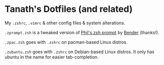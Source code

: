 # Tanath's Dotfiles (and related)

My `.zshrc`, `.vimrc` & other config files & system alterations.

`.zprompt.zsh` is a tweaked version of [Phil's zsh prompt](http://aperiodic.net/phil/prompt/) by [Bender](https://gist.github.com/bender-the-greatest/802e33cc20d0685c33715c3b8d035af5) (thanks!).

`.zpac.zsh` goes with `.zshrc` on pacman-based Linux distros.

`.zubuntu.zsh` goes with `.zshrc` on Debian-based Linux distros. It only has ubuntu in the name for easier tab-completion.

